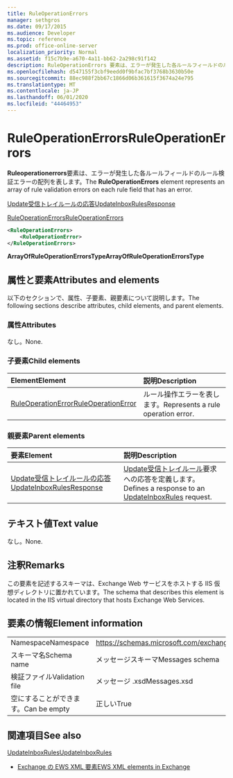 ```yaml
---
title: RuleOperationErrors
manager: sethgros
ms.date: 09/17/2015
ms.audience: Developer
ms.topic: reference
ms.prod: office-online-server
localization_priority: Normal
ms.assetid: f15c7b9e-a670-4a11-bb62-2a298c91f142
description: RuleOperationErrors 要素は、エラーが発生した各ルールフィールドのルール検証エラーの配列を表します。
ms.openlocfilehash: d547155f3cbf9eedd0f9bfac7bf3768b3630b50e
ms.sourcegitcommit: 88ec988f2bb67c1866d06b361615f3674a24e795
ms.translationtype: MT
ms.contentlocale: ja-JP
ms.lasthandoff: 06/01/2020
ms.locfileid: "44464953"
---
```

# <a name="ruleoperationerrors"></a><span data-ttu-id="501bb-103">RuleOperationErrors</span><span class="sxs-lookup"><span data-stu-id="501bb-103">RuleOperationErrors</span></span>

<span data-ttu-id="501bb-104">**Ruleoperationerrors**要素は、エラーが発生した各ルールフィールドのルール検証エラーの配列を表します。</span><span class="sxs-lookup"><span data-stu-id="501bb-104">The **RuleOperationErrors** element represents an array of rule validation errors on each rule field that has an error.</span></span> 
  
[<span data-ttu-id="501bb-105">Update受信トレイルールの応答</span><span class="sxs-lookup"><span data-stu-id="501bb-105">UpdateInboxRulesResponse</span></span>](updateinboxrulesresponse.md)
  
[<span data-ttu-id="501bb-106">RuleOperationErrors</span><span class="sxs-lookup"><span data-stu-id="501bb-106">RuleOperationErrors</span></span>](ruleoperationerrors.md)
  
```XML
<RuleOperationErrors>
    <RuleOperationError>
</RuleOperationErrors>
```

 <span data-ttu-id="501bb-107">**ArrayOfRuleOperationErrorsType**</span><span class="sxs-lookup"><span data-stu-id="501bb-107">**ArrayOfRuleOperationErrorsType**</span></span>
## <a name="attributes-and-elements"></a><span data-ttu-id="501bb-108">属性と要素</span><span class="sxs-lookup"><span data-stu-id="501bb-108">Attributes and elements</span></span>

<span data-ttu-id="501bb-109">以下のセクションで、属性、子要素、親要素について説明します。</span><span class="sxs-lookup"><span data-stu-id="501bb-109">The following sections describe attributes, child elements, and parent elements.</span></span>
  
### <a name="attributes"></a><span data-ttu-id="501bb-110">属性</span><span class="sxs-lookup"><span data-stu-id="501bb-110">Attributes</span></span>

<span data-ttu-id="501bb-111">なし。</span><span class="sxs-lookup"><span data-stu-id="501bb-111">None.</span></span>
  
### <a name="child-elements"></a><span data-ttu-id="501bb-112">子要素</span><span class="sxs-lookup"><span data-stu-id="501bb-112">Child elements</span></span>

|<span data-ttu-id="501bb-113">**Element**</span><span class="sxs-lookup"><span data-stu-id="501bb-113">**Element**</span></span>|<span data-ttu-id="501bb-114">**説明**</span><span class="sxs-lookup"><span data-stu-id="501bb-114">**Description**</span></span>|
|:-----|:-----|
|[<span data-ttu-id="501bb-115">RuleOperationError</span><span class="sxs-lookup"><span data-stu-id="501bb-115">RuleOperationError</span></span>](ruleoperationerror.md) <br/> |<span data-ttu-id="501bb-116">ルール操作エラーを表します。</span><span class="sxs-lookup"><span data-stu-id="501bb-116">Represents a rule operation error.</span></span>  <br/> |
   
### <a name="parent-elements"></a><span data-ttu-id="501bb-117">親要素</span><span class="sxs-lookup"><span data-stu-id="501bb-117">Parent elements</span></span>

|<span data-ttu-id="501bb-118">**要素**</span><span class="sxs-lookup"><span data-stu-id="501bb-118">**Element**</span></span>|<span data-ttu-id="501bb-119">**説明**</span><span class="sxs-lookup"><span data-stu-id="501bb-119">**Description**</span></span>|
|:-----|:-----|
|[<span data-ttu-id="501bb-120">Update受信トレイルールの応答</span><span class="sxs-lookup"><span data-stu-id="501bb-120">UpdateInboxRulesResponse</span></span>](updateinboxrulesresponse.md) <br/> |<span data-ttu-id="501bb-121">[Update受信トレイルール](updateinboxrules.md)要求への応答を定義します。</span><span class="sxs-lookup"><span data-stu-id="501bb-121">Defines a response to an [UpdateInboxRules](updateinboxrules.md) request.</span></span>  <br/> |
   
## <a name="text-value"></a><span data-ttu-id="501bb-122">テキスト値</span><span class="sxs-lookup"><span data-stu-id="501bb-122">Text value</span></span>

<span data-ttu-id="501bb-123">なし。</span><span class="sxs-lookup"><span data-stu-id="501bb-123">None.</span></span>
  
## <a name="remarks"></a><span data-ttu-id="501bb-124">注釈</span><span class="sxs-lookup"><span data-stu-id="501bb-124">Remarks</span></span>

<span data-ttu-id="501bb-125">この要素を記述するスキーマは、Exchange Web サービスをホストする IIS 仮想ディレクトリに置かれています。</span><span class="sxs-lookup"><span data-stu-id="501bb-125">The schema that describes this element is located in the IIS virtual directory that hosts Exchange Web Services.</span></span>
  
## <a name="element-information"></a><span data-ttu-id="501bb-126">要素の情報</span><span class="sxs-lookup"><span data-stu-id="501bb-126">Element information</span></span>

|||
|:-----|:-----|
|<span data-ttu-id="501bb-127">Namespace</span><span class="sxs-lookup"><span data-stu-id="501bb-127">Namespace</span></span>  <br/> |https://schemas.microsoft.com/exchange/services/2006/messages  <br/> |
|<span data-ttu-id="501bb-128">スキーマ名</span><span class="sxs-lookup"><span data-stu-id="501bb-128">Schema name</span></span>  <br/> |<span data-ttu-id="501bb-129">メッセージスキーマ</span><span class="sxs-lookup"><span data-stu-id="501bb-129">Messages schema</span></span>  <br/> |
|<span data-ttu-id="501bb-130">検証ファイル</span><span class="sxs-lookup"><span data-stu-id="501bb-130">Validation file</span></span>  <br/> |<span data-ttu-id="501bb-131">メッセージ .xsd</span><span class="sxs-lookup"><span data-stu-id="501bb-131">Messages.xsd</span></span>  <br/> |
|<span data-ttu-id="501bb-132">空にすることができます。</span><span class="sxs-lookup"><span data-stu-id="501bb-132">Can be empty</span></span>  <br/> |<span data-ttu-id="501bb-133">正しい</span><span class="sxs-lookup"><span data-stu-id="501bb-133">True</span></span>  <br/> |
   
## <a name="see-also"></a><span data-ttu-id="501bb-134">関連項目</span><span class="sxs-lookup"><span data-stu-id="501bb-134">See also</span></span>



[<span data-ttu-id="501bb-135">UpdateInboxRules</span><span class="sxs-lookup"><span data-stu-id="501bb-135">UpdateInboxRules</span></span>](updateinboxrules.md)


- [<span data-ttu-id="501bb-136">Exchange の EWS XML 要素</span><span class="sxs-lookup"><span data-stu-id="501bb-136">EWS XML elements in Exchange</span></span>](ews-xml-elements-in-exchange.md)

